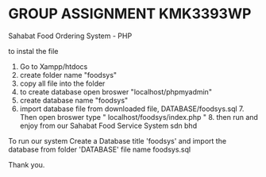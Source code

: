 # GROUP ASSIGNMENT KMK3393WP
 Sahabat Food Ordering System - PHP
 
 to instal the file 
  1. Go to Xampp/htdocs 
   2. create folder name "foodsys"
   3. copy all file into  the folder
   4. to create database open broswer "localhost/phpmyadmin"
   5. create database name "foodsys"
   6. import database file from downloaded file, DATABASE/foodsys.sql
    7. Then open broswer type " localhost/foodsys/index.php " 
    8. then run and enjoy from our Sahabat Food Service System sdn bhd  
    
    

 To run our system
 Create a Database title 'foodsys' and import the database from folder 'DATABASE' file name foodsys.sql

Thank you.
